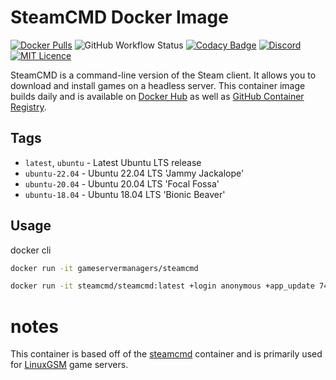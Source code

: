 # SteamCMD Docker Image

[![Docker Pulls](https://img.shields.io/docker/pulls/gameservermanagers/steamcmd.svg)](https://hub.docker.com/r/steamcmd/steamcmd)
![GitHub Workflow Status](https://img.shields.io/github/workflow/status/gameservermanagers/docker-steamcmd/Docker%20Publish)
[![Codacy Badge](https://app.codacy.com/project/badge/Grade/42d400dcdd714ae080d77fcb40d00f1c)](https://www.codacy.com/gh/GameServerManagers/docker-steamcmd/dashboard?utm_source=github.com&utm_medium=referral&utm_content=GameServerManagers/docker-steamcmd&utm_campaign=Badge_Grade)
[![Discord](https://discordapp.com/api/guilds/127498813903601664/widget.png?style=shield)](https://linuxgsm.com/discord) [![MIT Licence](https://badges.frapsoft.com/os/mit/mit.svg?v=103)](https://github.com/GameServerManagers/docker-steamcmd/blob/main/LICENSE)

SteamCMD is a command-line version of the Steam client. It allows you to download and install games on a headless server. This container image builds daily and is available on [Docker Hub](https://hub.docker.com/r/gameservermanagers/steamcmd) as well as [GitHub Container Registry](https://github.com/GameServerManagers/docker-steamcmd/pkgs/container/steamcmd).

## Tags

- `latest`, `ubuntu` - Latest Ubuntu LTS release
- `ubuntu-22.04` - Ubuntu 22.04 LTS 'Jammy Jackalope'
- `ubuntu-20.04` - Ubuntu 20.04 LTS 'Focal Fossa'
- `ubuntu-18.04` - Ubuntu 18.04 LTS 'Bionic Beaver'

## Usage

docker cli

```bash
docker run -it gameservermanagers/steamcmd
```

```bash
docker run -it steamcmd/steamcmd:latest +login anonymous +app_update 740 +quit
```

# notes

This container is based off of the [steamcmd](https://github.com/steamcmd/docker) container and is primarily used for [LinuxGSM](https://linuxgsm.com) game servers.
